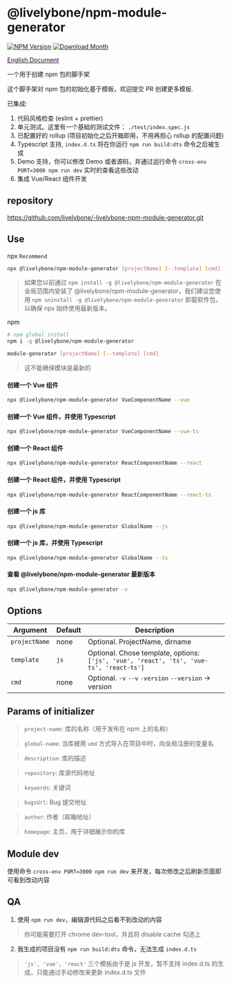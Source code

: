 # @livelybone/npm-module-generator
[![NPM Version](http://img.shields.io/npm/v/@livelybone/npm-module-generator.svg?style=flat-square)](https://www.npmjs.com/package/@livelybone/npm-module-generator)
[![Download Month](http://img.shields.io/npm/dm/@livelybone/npm-module-generator.svg?style=flat-square)](https://www.npmjs.com/package/@livelybone/npm-module-generator)

[English Document](./README.md)

一个用于创建 npm 包的脚手架

这个脚手架对 npm 包的初始化基于模板，欢迎提交 PR 创建更多模板.

已集成: 
1. 代码风格检查 (eslint + prettier)
2. 单元测试。这里有一个基础的测试文件： `./test/index.spec.js`
3. 已配置好的 rollup (项目初始化之后开箱即用，不用再担心 rollup 的配置问题)
4. Typescript 支持, `index.d.ts` 将在你运行 `npm run build:dts` 命令之后被生成
5. Demo 支持，你可以修改 Demo 或者源码，并通过运行命令 `cross-env PORT=3000 npm run dev` 实时的查看这些改动 
6. 集成 Vue/React 组件开发

## repository
https://github.com/livelybone/-livelybone-npm-module-generator.git

## Use
npx `Recommend`

```bash
npx @livelybone/npm-module-generator [projectName] [--template] [cmd]
```
> 如果您以前通过 `npm install -g @livelybone/npm-module-generator` 在全局范围内安装了 @livelybone/npm-module-generator，我们建议您使用 `npm uninstall -g @livelybone/npm-module-generator` 卸载软件包，以确保 npx 始终使用最新版本。

npm

```bash
# npm global install
npm i -g @livelybone/npm-module-generator

module-generator [projectName] [--template] [cmd]
```
> 这不能确保模块是最新的

#### 创建一个 Vue 组件

```bash
npx @livelybone/npm-module-generator VueComponentName --vue
```

#### 创建一个 Vue 组件，并使用 Typescript

```bash
npx @livelybone/npm-module-generator VueComponentName --vue-ts
```

#### 创建一个 React 组件

```bash
npx @livelybone/npm-module-generator ReactComponentName --react
```

#### 创建一个 React 组件，并使用 Typescript

```bash
npx @livelybone/npm-module-generator ReactComponentName --react-ts
```

#### 创建一个 js 库

```bash
npx @livelybone/npm-module-generator GlobalName --js
```

#### 创建一个 js 库，并使用 Typescript

```bash
npx @livelybone/npm-module-generator GlobalName --ts
```

#### 查看 @livelybone/npm-module-generator 最新版本

```bash
npx @livelybone/npm-module-generator -v
```

## Options
|Argument|Default|Description|
|--------|-------|-----------|
|`projectName`|none|Optional. ProjectName, dirname|
|`template`|`js`|Optional. Chose template, options: `['js', 'vue', 'react', 'ts', 'vue-ts', 'react-ts']`|
|`cmd`|none|Optional. `-v` `--v` `-version` `--version` -> version |

## Params of initializer

> `project-name`: 库的名称（用于发布在 npm 上的名称）

> `global-name`: 当库被用 `umd` 方式导入在项目中时，向全局注册的变量名

> `description`: 库的描述

> `repository`: 库源代码地址

> `keywords`: 关键词

> `bugsUrl`: Bug 提交地址

> `author`: 作者（邮箱地址）

> `homepage`: 主页，用于详细展示你的库

## Module dev
使用命令 `cross-env PORT=3000 npm run dev` 来开发，每次修改之后刷新页面即可看到改动内容

## QA
1. 使用 `npm run dev`，编辑源代码之后看不到改动的内容
> 你可能需要打开 chrome dev-tool，并且将 disable cache 勾选上

2. 我生成的项目没有 `npm run build:dts` 命令，无法生成 `index.d.ts`
> `'js', 'vue', 'react'` 三个模板由于是 js 开发，暂不支持 index.d.ts 的生成，只能通过手动修改来更新 index.d.ts 文件
